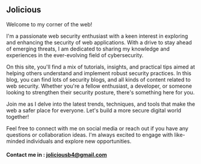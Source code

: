 ## Jolicious


Welcome to my corner of the web!

I'm a passionate web security enthusiast with a keen interest in exploring and enhancing the security of web applications. With a drive to stay ahead of emerging threats, I am dedicated to sharing my knowledge and experiences in the ever-evolving field of cybersecurity.

On this site, you'll find a mix of tutorials, insights, and practical tips aimed at helping others understand and implement robust security practices. In this blog, you can find lots of security blogs, and all kinds of content related to web security. Whether you're a fellow enthusiast, a developer, or someone looking to strengthen their security posture, there's something here for you.

Join me as I delve into the latest trends, techniques, and tools that make the web a safer place for everyone. Let's build a more secure digital world together!

Feel free to connect with me on social media or reach out if you have any questions or collaboration ideas. I'm always excited to engage with like-minded individuals and explore new opportunities.


#### Contact me in : joliciousb4@gmail.com